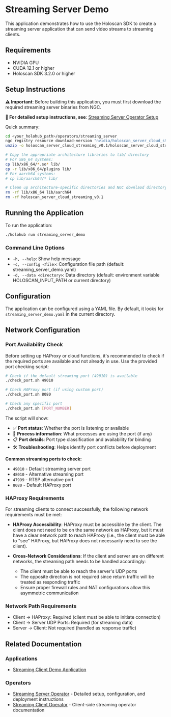# Streaming Server Demo

This application demonstrates how to use the Holoscan SDK to create a streaming server application that can send video streams to streaming clients.

## Requirements

- NVIDIA GPU
- CUDA 12.1 or higher
- Holoscan SDK 3.2.0 or higher

## Setup Instructions

**⚠️ Important**: Before building this application, you must first download the required streaming server binaries from NGC.

**📖 For detailed setup instructions, see**: [Streaming Server Operator Setup](../../operators/streaming_server/README.md#building-the-operator)

Quick summary:

```bash
cd <your_holohub_path>/operators/streaming_server 
ngc registry resource download-version "nvidia/holoscan_server_cloud_streaming:0.1"
unzip -o holoscan_server_cloud_streaming_v0.1/holoscan_server_cloud_streaming.zip

# Copy the appropriate architecture libraries to lib/ directory
# For x86_64 systems:
cp lib/x86_64/*.so* lib/
cp -r lib/x86_64/plugins lib/
# For aarch64 systems:
# cp lib/aarch64/* lib/

# Clean up architecture-specific directories and NGC downlaod directory
rm -rf lib/x86_64 lib/aarch64
rm -rf holoscan_server_cloud_streaming_v0.1
```


## Running the Application

To run the application:

```bash
./holohub run streaming_server_demo
```

### Command Line Options

- `-h, --help`: Show help message
- `-c, --config <file>`: Configuration file path (default: streaming_server_demo.yaml)
- `-d, --data <directory>`: Data directory (default: environment variable HOLOSCAN_INPUT_PATH or current directory)

## Configuration

The application can be configured using a YAML file. By default, it looks for `streaming_server_demo.yaml` in the current directory.

## Network Configuration

### Port Availability Check

Before setting up HAProxy or cloud functions, it's recommended to check if the required ports are available and not already in use. Use the provided port checking script:

```bash
# Check if the default streaming port (49010) is available
./check_port.sh 49010

# Check HAProxy port (if using custom port)
./check_port.sh 8080

# Check any specific port
./check_port.sh [PORT_NUMBER]
```

The script will show:
- ✅ **Port status**: Whether the port is listening or available
- 🔧 **Process information**: What processes are using the port (if any)
- 📋 **Port details**: Port type classification and availability for binding
- 🛠️ **Troubleshooting**: Helps identify port conflicts before deployment

**Common streaming ports to check:**
- `49010` - Default streaming server port
- `48010` - Alternative streaming port  
- `47999` - RTSP alternative port
- `8080` - Default HAProxy port

### HAProxy Requirements

For streaming clients to connect successfully, the following network requirements must be met:

- **HAProxy Accessibility**: HAProxy must be accessible by the client. The client does not need to be on the same network as HAProxy, but it must have a clear network path to reach HAProxy (i.e., the client must be able to "see" HAProxy, but HAProxy does not necessarily need to see the client).

- **Cross-Network Considerations**: If the client and server are on different networks, the streaming path needs to be handled accordingly:
  - The client must be able to reach the server's UDP ports
  - The opposite direction is not required since return traffic will be treated as responding traffic
  - Ensure proper firewall rules and NAT configurations allow this asymmetric communication

### Network Path Requirements

- Client → HAProxy: Required (client must be able to initiate connection)
- Client → Server UDP Ports: Required (for streaming data)
- Server → Client: Not required (handled as response traffic)

## Related Documentation

### Applications
- [Streaming Client Demo Application](../streaming_client_demo/README.md)

### Operators
- [Streaming Server Operator](../../operators/streaming_server/README.md) - Detailed setup, configuration, and deployment instructions
- [Streaming Client Operator](../../operators/streaming_client/README.md) - Client-side streaming operator documentation 